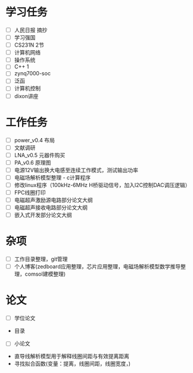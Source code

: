 # 学习任务

* [ ] 人民日报 摘抄
* [ ] 学习强国
* [ ] CS231N 2节
* [ ] 计算机网络
* [ ] 操作系统
* [ ] C++ 1
* [ ] zynq7000-soc
* [ ] 泛函
* [ ] 计算机控制
* [ ] dixon讲座

# 工作任务

* [ ] power_v0.4 布局
* [ ] 文献调研
* [ ] LNA_v0.5 元器件购买
* [ ] PA_v0.6 原理图
* [ ] 电源12V输出换大电感至连续工作模式，测试输出功率
* [ ] 电磁场解析模型整理 - c计算程序
* [ ] 修改linux程序（100kHz-6MHz H桥驱动信号，加入I2C控制DAC调压逻辑）
* [ ] FPC线圈打印
* [ ] 电磁超声激励源电路部分论文大纲
* [ ] 电磁超声接收电路部分论文大纲
* [ ] 嵌入式开发部分论文大纲

# 杂项

* [ ] 工作目录整理，git管理
* [ ] 个人博客(zedboard应用整理，芯片应用整理，电磁场解析模型数学推导整理，comsol建模整理)

# 论文

* [ ] 学位论文

- 目录

- [ ] 小论文

- 直导线解析模型用于解释线圈间距与有效提离距离
- 寻找拟合函数(变量：提离，线圈间距，线圈宽度，)
